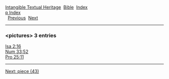 [Intangible Textual Heritage](../../index)  [Bible](../index) 
[Index](index)   
[p Index](_p_)  
  [Previous](c08525)  [Next](c08527) 

------------------------------------------------------------------------

### &lt;pictures&gt; 3 entries

[Isa 2:16](../kjv/isa002.htm#016)  
[Num 33:52](../kjv/num033.htm#052)  
[Pro 25:11](../kjv/pro025.htm#011)  

------------------------------------------------------------------------

[Next: piece (43)](c08527)
